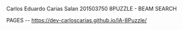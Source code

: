 Carlos Eduardo Carias Salan
201503750
 8PUZZLE - BEAM SEARCH
 
 PAGES -- https://dev-carloscarias.github.io/IA-8Puzzle/
 
